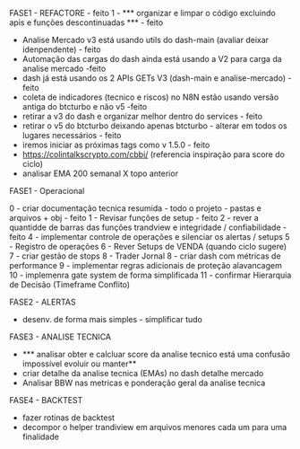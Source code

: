 FASE1 - REFACTORE - feito
1 -  *** organizar e limpar o código excluindo apis e funções descontinuadas *** - feito
- Analise Mercado v3 está usando utils do dash-main (avaliar deixar idenpendente) - feito
- Automação das cargas do dash ainda está usando a V2 para carga da analise mercado -feito
- dash já está usando os 2 APIs GETs V3 (dash-main e analise-mercado) -feito
- coleta de indicadores (tecnico e riscos) no N8N estão usando versão antiga do btcturbo e não v5 -feito
- retirar a v3 do dash e organizar melhor dentro do services - feito
- retirar o v5 do btcturbo deixando apenas btcturbo - alterar em todos os lugares necessários - feito
- iremos iniciar as próximas tags como v 1.5.0 - feito
- https://colintalkscrypto.com/cbbi/ (referencia inspiração para score do ciclo)
- analisar EMA 200 semanal X topo anterior

FASE1 - Operacional

0 - criar  documentação tecnica resumida - todo o projeto - pastas e arquivos + obj - feito
1 - Revisar funções de setup - feito
2 - rever a quantidde de barras das funções trandview e integridade / confiabilidade - feito
4 - implementar controle de operações e silenciar os alertas / setups
5 - Registro de operações
6 - Rever Setups de VENDA (quando ciclo sugere)
7 - criar gestão de stops
8 - Trader Jornal
8 - criar dash com métricas de performance
9 - implementar regras adicionais de proteção alavancagem
10 - implemenra gate system de forma simplificada
11 - confirmar Hierarquia de Decisão (Timeframe Conflito)


FASE2 - ALERTAS
- desenv. de forma mais simples - simplificar tudo

FASE3 - ANALISE TECNICA
-  *** analisar obter e calcluar score da analise tecnico está uma confusão impossível evoluir ou manter**
- criar detalhe da analise tecnica (EMAs) no dash detalhe mercado
- Analisar BBW nas metricas e ponderação geral da analise tecnica

FASE4 - BACKTEST
- fazer rotinas de backtest
- decompor o helper trandiview em arquivos menores cada um para uma finalidade


